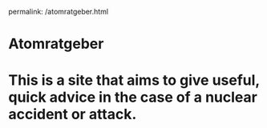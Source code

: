 permalink: /atomratgeber.html
# Atomratgeber
# This is a site that aims to give useful, quick advice in the case of a nuclear accident or attack.
